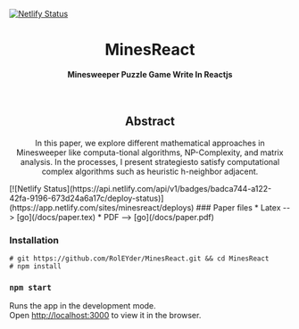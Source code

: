 
[![Netlify Status](https://api.netlify.com/api/v1/badges/badca744-a122-42fa-9196-673d24a6a17c/deploy-status)](https://app.netlify.com/sites/minesreact/deploys)
<div align="center">
  <h1>MinesReact</h1>
</div>

<div align="center">
  <strong>Minesweeper Puzzle Game Write In Reactjs</strong>
</div>
<br>
<br>
<div align="center">
  <h2>Abstract</h1>
</div>
<div align="center">
<p>In this paper, we explore different mathematical approaches in Minesweeper like computa-tional algorithms, NP-Complexity, and matrix analysis. In the processes, I present strategiesto satisfy computational complex algorithms such as heuristic h-neighbor adjacent.</p>
</div>
[![Netlify Status](https://api.netlify.com/api/v1/badges/badca744-a122-42fa-9196-673d24a6a17c/deploy-status)](https://app.netlify.com/sites/minesreact/deploys)
### Paper files
* Latex --> [go](/docs/paper.tex)
* PDF   --> [go](/docs/paper.pdf)

### Installation 
~~~
# git https://github.com/RolEYder/MinesReact.git && cd MinesReact
# npm install 
~~~

### `npm start`

Runs the app in the development mode.<br />
Open [http://localhost:3000](http://localhost:3000) to view it in the browser.

